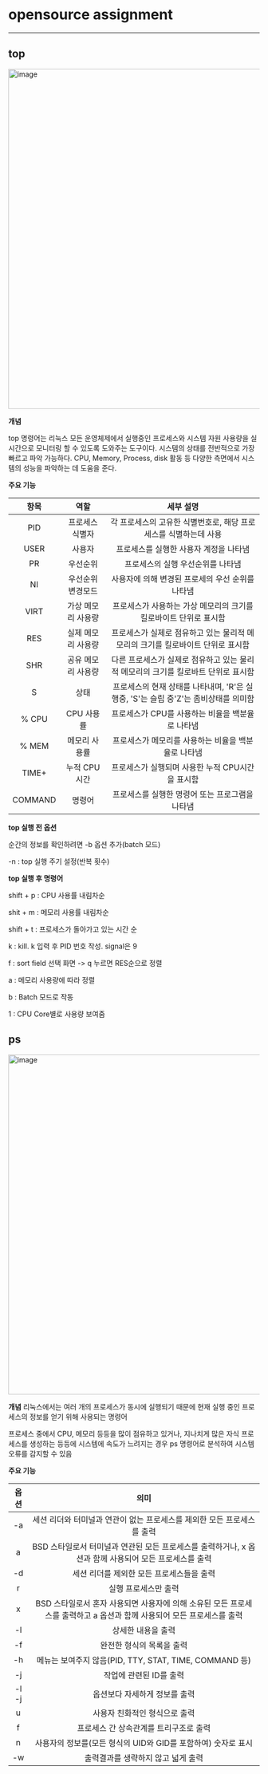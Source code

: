 # opensource assignment
-----------------------


## top

<img width="682" alt="image" src="https://github.com/hyeeun00/open/assets/141088088/22640ee3-839c-4af4-bbdd-ef20f7897369">

**개념**


top 명령어는 리눅스 모든 운영체제에서 실행중인 프로세스와 시스템 자원 사용량을 실시간으로 모니터링 할 수 있도록 도와주는 도구이다. 시스템의 상태를 전반적으로 가장 빠르고 파악 가능하다. CPU, Memory, Process, disk 활동 등 다양한 측면에서 시스템의 성능을 파악하는 데 도움을 준다.

**주요 기능**


| 항목 | 역할 | 세부 설명 |
|:----:|:------------:|:----------------------------------------------:|
|PID | 프로세스 식별자 | 각 프로세스의 고유한 식별번호로, 해당 프로세스를 식별하는데 사용|
| USER| 사용자 | 프로세스를 실행한 사용자 계정을 나타냄|
| PR | 우선순위 | 프로세스의 실행 우선순위를 나타냄 |
| NI | 우선순위 변경모드 | 사용자에 의해 변경된 프로세의 우선 순위를 나타냄 |
| VIRT | 가상 메모리 사용량 | 프로세스가 사용하는 가상 메모리의 크기를 킬로바이트 단위로 표시함 |
| RES | 실제 메모리 사용량 | 프로세스가 실제로 점유하고 있는 물리적 메모리의 크기를 킬로바이트 단위로 표시함 |
| SHR | 공유 메모리 사용량 | 다른 프로세스가 실제로 점유하고 있는 물리적 메모리의 크기를 킬로바트 단위로 표시함 |
| S | 상태 | 프로세스의 현재 상태를 나타내며, 'R'은 실행중, 'S'는 슬립 중'Z'는 좀비상태를 의미함
| % CPU | CPU 사용률 | 프로세스가 CPU를 사용하는 비율을 백분율로 나타냄|
| % MEM| 메모리 사용률 | 프로세스가 메모리를 사용하는 비율을 백분율로 나타냄 |
| TIME+ | 누적 CPU 시간 | 프로세스가 실행되며 사용한 누적 CPU시간을 표시함 |
| COMMAND | 명령어 | 프로세스를 실행한 명령어 또는 프로그램을 나타냄 |


**top 실행 전 옵션**

순간의 정보를 확인하려면 -b 옵션 추가(batch 모드)

-n : top 실행 주기 설정(반복 횟수)

**top 실행 후 명령어**

shift + p : CPU 사용률 내림차순

shit + m : 메모리 사용률 내림차순

shift + t : 프로세스가 돌아가고 있는 시간 순

k : kill. k 입력 후 PID 번호 작성. signal은 9

f : sort field 선택 화면 -> q 누르면 RES순으로 정렬

a : 메모리 사용량에 따라 정렬

b : Batch 모드로 작동

1 : CPU Core별로 사용량 보여줌


## ps

<img width="682" alt="image" src="https://github.com/hyeeun00/open/assets/141088088/1b7c57a7-13a1-438f-bbb6-578b4dca24e4">

**개념**
리눅스에서는 여러 개의 프로세스가 동시에 실행되기 때문에 현재 실행 중인 프로세스의 정보를 얻기 위해 사용되는 명령어

프로세스 중에서 CPU, 메모리 등등을 많이 점유하고 있거나, 지나치게 많은 자식 프로세스를 생성하는 등등에 시스템에 속도가 느려지는 경우 ps 명령어로 분석하여 시스템 오류를 감지할 수 있음

**주요 기능**

| 옵션 |	의미|
|:------:|:--------:|
|-a	|세션 리더와 터미널과 연관이 없는 프로세스를 제외한 모든 프로세스를 출력|
|a	|BSD 스타일로서 터미널과 연관된 모든 프로세스를 출력하거나, x 옵션과 함께 사용되어 모든 프로세스를 출력|
|-d	|세션 리더를 제외한 모든 프로세스들을 출력|
|r	|실행 프로세스만 출력|
|x	|BSD 스타일로서 혼자 사용되면 사용자에 의해 소유된 모든 프로세스를 출력하고 a 옵션과 함께 사용되어 모든 프로세스를 출력|
|-l	|상세한 내용을 출력|
|-f	|완전한 형식의 목록을 출력|
|-h	|메뉴는 보여주지 않음(PID, TTY, STAT, TIME, COMMAND 등)|
|-j	|작업에 관련된 ID를 출력|
|-l	-j |옵션보다 자세하게 정보를 출력|
|u	|사용자 친화적인 형식으로 출력|
|f	|프로세스 간 상속관계를 트리구조로 출력|
|n	|사용자의 정보를(모든 형식의 UID와 GID를 포함하여) 숫자로 표시|
|-w	|출력결과를 생략하지 않고 넓게 출력|

